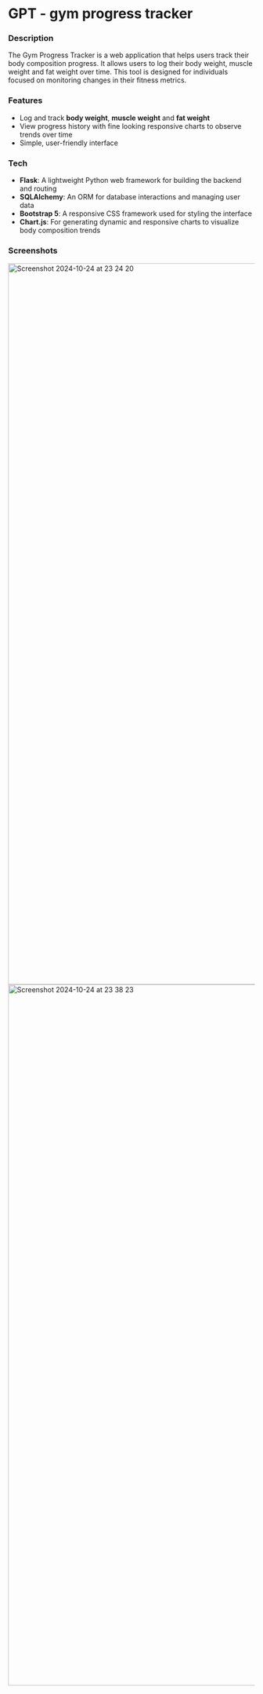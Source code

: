 # GPT - gym progress tracker

### Description
The Gym Progress Tracker is a web application that helps users track their body composition progress. It allows users to log their body weight, muscle weight and fat weight over time. This tool is designed for individuals focused on monitoring changes in their fitness metrics.

### Features
- Log and track **body weight**, **muscle weight** and **fat weight**
- View progress history with fine looking responsive charts to observe trends over time
- Simple, user-friendly interface

### Tech 
- **Flask**: A lightweight Python web framework for building the backend and routing
- **SQLAlchemy**: An ORM for database interactions and managing user data
- **Bootstrap 5**: A responsive CSS framework used for styling the interface
- **Chart.js**: For generating dynamic and responsive charts to visualize body composition trends

### Screenshots
<img width="1470" alt="Screenshot 2024-10-24 at 23 24 20" src="https://github.com/user-attachments/assets/3d4626f0-021d-499b-817b-3eb15a895266">

<img width="1429" alt="Screenshot 2024-10-24 at 23 38 23" src="https://github.com/user-attachments/assets/c19018ca-a308-4290-be07-ffbafc4f9c8e">
